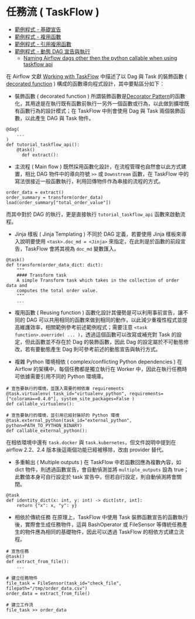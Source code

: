 # 任務流 ( TaskFlow )

+ [範例程式 - 基礎宣告](../dags/tutorial-taskflow.py)
+ [範例程式 - 複用函數](../dags/tutorial-taskflow-reusing.py)
+ [範例程式 - 引用複用函數](../dags/tutorial-taskflow-reusing.py)
+ [範例程式 - 動態 DAG 宣告與執行](../dags/tutorial-taskflow-reusing.py)
    - [Naming Airflow dags other then the python callable when using taskflow api](https://stackoverflow.com/questions/70270658)

在 Airflow 文獻 [Working with TaskFlow](https://airflow.apache.org/docs/apache-airflow/stable/tutorial/taskflow.html) 中描述了以 Dag 與 Task 的裝飾函數 ( [decorated function](https://realpython.com/primer-on-python-decorators/) ) 構成的函數導向程式設計，其中要點區分如下：

+ 裝飾函數 ( decorated function )
所謂裝飾函數是[Decorator Pattern](https://zh.wikipedia.org/zh-tw/%E4%BF%AE%E9%A5%B0%E6%A8%A1%E5%BC%8F)的函數化，其用途是在執行既有函數前執行一另外一個函數或行為，以此做到擴增既有函數行為的設計模式；在 TaskFlow 中則會使用 Dag 與 Task 兩個裝飾函數，以此產生 DAG 與 Task 物件。
```
@dag(
    ...
)
def tutorial_taskflow_api():
    @task()
      def extract():
```

+ 主流程 ( Main flow )
既然採用函數化設計，在流程管理也自然會以此方式建置，相比 DAG 物件中的導向符號 ```>>``` 或 ```Downstream``` 函數，在 TaskFlow 中的寫法很接近一般函數執行，利用回傳物件作為串接的流程的方式。
```
order_data = extract()
order_summary = transform(order_data)
load(order_summary["total_order_value"])
```
而其中對於 DAG 的執行，更是直接執行 ```tutorial_taskflow_api``` 函數來啟動流程。

+ Jinja 樣板 ( Jinja Templating )
不同於 DAG 定義，若要使用 Jinja 樣板來導入說明要使用 ```<task>.doc_md = <Jinja>``` 來指定，在此則是於函數的前段宣告，TaskFlow 會將其視為 ```doc_md``` 變數匯入。
```
@task()
def transform(order_data_dict: dict):
    """
    #### Transform task
    A simple Transform task which takes in the collection of order data and
    computes the total order value.
    """
    ...
```

+ 複用函數 ( Reusing function )
函數化設計其優勢是可以利用事前宣告，讓不同的 DAG 可以共用相同的函數來做到相同的動作，以此減少重複性程式並提高維護效率，相關範例參考前述範例程式；需要注意 ```<task function>.override( ... )```，透過這個函數可以改寫或補充對 Task 的設定，但此函數並不存在於 Dag 的裝飾函數，因此 Dag 的設定屬於不可動態修改，若有要動態產生 Dag 則可參考前述的動態宣告與執行方式。

+ 複雜 Python 環境相依 ( complex/conflicting Python dependencies )
在 Airflow 的架構中，每個任務都是獨立執行在 Worker 中，因此在執行任務時可依據需要引用不同的 Python 環境庫。
```
# 宣告要執行的環境，並匯入需要的相依庫 requirements
@task.virtualenv( task_id="virtualenv_python", requirements=["colorama==0.4.0"], system_site_packages=False )
def callable_virtualenv():

# 宣告要執行的環境，並引用已經封裝好的 Python 環境
@task.external_python(task_id="external_python", python=PATH_TO_PYTHON_BINARY)
def callable_external_python():
```
在相依環境中還有 ```task.docker``` 與 ```task.kubernetes```，但文件說明中提到在 airflow 2.2、2.4 版本後這兩個功能已經被移除，改由 provider 替代。

+ 多重輸出 ( Multiple outputs )
在 TaskFlow 中若函數回應為複數內容，如 dict 物件，則透過函數宣告，會自動偵測並將 ```multiple_outputs``` 設為 true；此數值本身可自行設定於 task 宣告中，但若自行設定，則自動偵測將會關閉。
```
@task
def identity_dict(x: int, y: int) -> dict[str, int]:
    return {"x": x, "y": y}
```

+ 相依於傳統任務
在原理上，TaskFlow 中使用 Task 裝飾函數宣告的函數執行後，實際會生成任務物件，這與 BashOperator 或 FileSensor 等傳統任務產生的物件應為相同的基礎物件，因此可以透過 TaskFlow 的相依方式建立流程。
```
# 宣告任務
@task()
def extract_from_file():
    ...

# 建立任務物件
file_task = FileSensor(task_id="check_file", filepath="/tmp/order_data.csv")
order_data = extract_from_file()

# 建立工作流
file_task >> order_data
```
